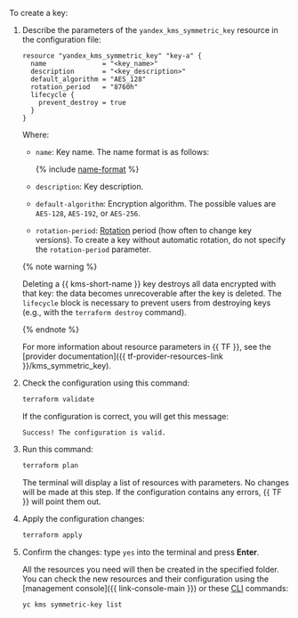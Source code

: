 To create a key:

1. Describe the parameters of the `yandex_kms_symmetric_key` resource in the configuration file:

   ```hcl
   resource "yandex_kms_symmetric_key" "key-a" {
     name              = "<key_name>"
     description       = "<key_description>"
     default_algorithm = "AES_128"
     rotation_period   = "8760h"
     lifecycle {
       prevent_destroy = true
     }
   }
   ```

   Where:

   * `name`: Key name. The name format is as follows:

      {% include [name-format](../../_includes/name-format.md) %}

   * `description`: Key description.
   * `default-algorithm`: Encryption algorithm. The possible values are `AES-128`, `AES-192`, or `AES-256`.
   * `rotation-period`: [Rotation](../../kms/concepts/version.md#rotate-key) period (how often to change key versions). To create a key without automatic rotation, do not specify the `rotation-period` parameter.

   {% note warning %}

   Deleting a {{ kms-short-name }} key destroys all data encrypted with that key: the data becomes unrecoverable after the key is deleted. The `lifecycle` block is necessary to prevent users from destroying keys (e.g., with the `terraform destroy` command).

   {% endnote %}

   For more information about resource parameters in {{ TF }}, see the [provider documentation]({{ tf-provider-resources-link }}/kms_symmetric_key).

1. Check the configuration using this command:

   ```bash
   terraform validate
   ```

   If the configuration is correct, you will get this message:

   ```text
   Success! The configuration is valid.
   ```

1. Run this command:

   ```bash
   terraform plan
   ```

   The terminal will display a list of resources with parameters. No changes will be made at this step. If the configuration contains any errors, {{ TF }} will point them out.

1. Apply the configuration changes:

   ```bash
   terraform apply
   ```

1. Confirm the changes: type `yes` into the terminal and press **Enter**.

   All the resources you need will then be created in the specified folder. You can check the new resources and their configuration using the [management console]({{ link-console-main }}) or these [CLI](../../cli/quickstart.md) commands:

   ```bash
   yc kms symmetric-key list
   ```